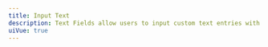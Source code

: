 ```yaml
---
title: Input Text
description: Text Fields allow users to input custom text entries with a keyboard. Various options can be shown with the field to communicate the input requirements.
uiVue: true
---
```


<code-editor resource-folder="input-text" resource-name="states" class="mb-lg"></code-editor>
<code-editor resource-folder="input-text" resource-name="floating-label" class="mb-lg"></code-editor>
<code-editor resource-folder="input-text" resource-name="icons" class="mb-lg"></code-editor>
<code-editor resource-folder="input-text" resource-name="number" class="mb-lg"></code-editor>
<code-editor resource-folder="input-text" resource-name="types"></code-editor>
